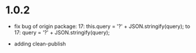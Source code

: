 # 1.0.2

-   fix bug of origin package:
    17: this.query = '?' + JSON.stringify(query);
    to
    17: query = '?' + JSON.stringify(query);

-   adding clean-publish
